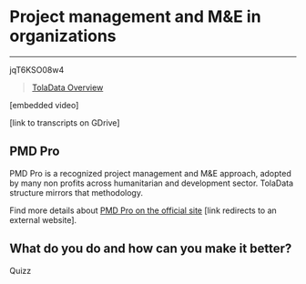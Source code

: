 # Project management and M&E in organizations

---

jqT6KSO08w4

> [TolaData Overview](https://youtu.be/jqT6KSO08w4)

\[embedded video\]

\[link to transcripts on GDrive\]

## PMD Pro

PMD Pro is a recognized project management and M&E approach, adopted by many non profits across humanitarian and development sector. TolaData structure mirrors that methodology.

Find more details about [PMD Pro on the official site](http://www.pm4ngos.com/pmd-pro-1/) \[link redirects to an external website\].

## What do you do and how can you make it better?

Quizz


